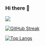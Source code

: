 ### Hi there 👋

<!--
**SaimonDahal-02/SaimonDahal-02** is a ✨ _special_ ✨ repository because its `README.md` (this file) appears on your GitHub profile.

Here are some ideas to get you started:

- 🔭 I’m currently working on ...
- 🌱 I’m currently learning ...
- 👯 I’m looking to collaborate on ...
- 🤔 I’m looking for help with ...
- 💬 Ask me about ...
- 📫 How to reach me: ...
- 😄 Pronouns: ...
- ⚡ Fun fact: ...
--> 
![](https://komarev.com/ghpvc/?username=SaimonDahal-02&style=plastic&color=brightgreen&base=1000)


[![GitHub Streak](http://github-readme-streak-stats.herokuapp.com?user=SaimonDahal-02&theme=dark&background=000000)](https://git.io/streak-stats)



[![Top Langs](https://github-readme-stats.vercel.app/api/top-langs/?username=SaimonDahal-02&layout=compact&theme=vision-friendly-dark)](https://github.com/anuraghazra/github-readme-stats)

<!--
![SaimonDahal-02 github stats](https://github-readme-stats.vercel.app/api?username=SaimonDahal-02&show_icons=true&hide_border=true)-->
